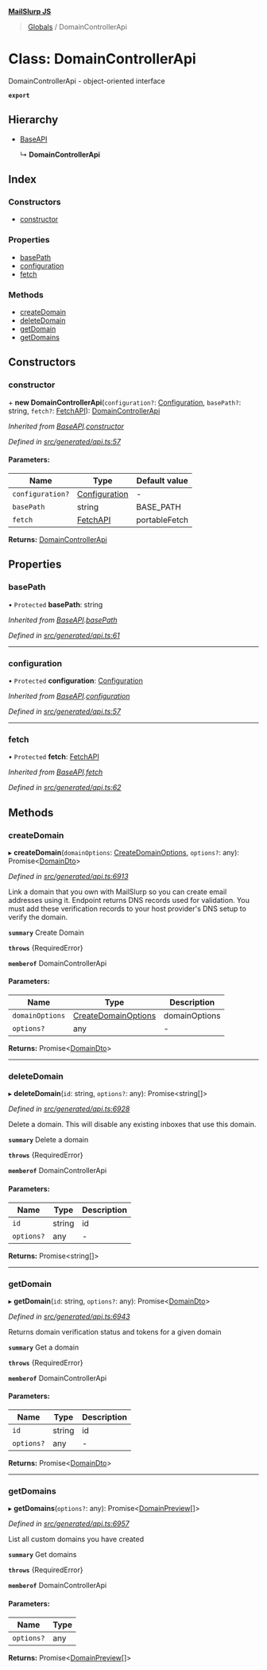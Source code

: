 **[MailSlurp JS](../README.md)**

> [Globals](../README.md) / DomainControllerApi

# Class: DomainControllerApi

DomainControllerApi - object-oriented interface

**`export`** 

## Hierarchy

* [BaseAPI](baseapi.md)

  ↳ **DomainControllerApi**

## Index

### Constructors

* [constructor](domaincontrollerapi.md#constructor)

### Properties

* [basePath](domaincontrollerapi.md#basepath)
* [configuration](domaincontrollerapi.md#configuration)
* [fetch](domaincontrollerapi.md#fetch)

### Methods

* [createDomain](domaincontrollerapi.md#createdomain)
* [deleteDomain](domaincontrollerapi.md#deletedomain)
* [getDomain](domaincontrollerapi.md#getdomain)
* [getDomains](domaincontrollerapi.md#getdomains)

## Constructors

### constructor

\+ **new DomainControllerApi**(`configuration?`: [Configuration](configuration.md), `basePath?`: string, `fetch?`: [FetchAPI](../interfaces/fetchapi.md)): [DomainControllerApi](domaincontrollerapi.md)

*Inherited from [BaseAPI](baseapi.md).[constructor](baseapi.md#constructor)*

*Defined in [src/generated/api.ts:57](https://github.com/mailslurp/mailslurp-client/blob/cdc62f8/src/generated/api.ts#L57)*

#### Parameters:

Name | Type | Default value |
------ | ------ | ------ |
`configuration?` | [Configuration](configuration.md) | - |
`basePath` | string | BASE\_PATH |
`fetch` | [FetchAPI](../interfaces/fetchapi.md) | portableFetch |

**Returns:** [DomainControllerApi](domaincontrollerapi.md)

## Properties

### basePath

• `Protected` **basePath**: string

*Inherited from [BaseAPI](baseapi.md).[basePath](baseapi.md#basepath)*

*Defined in [src/generated/api.ts:61](https://github.com/mailslurp/mailslurp-client/blob/cdc62f8/src/generated/api.ts#L61)*

___

### configuration

• `Protected` **configuration**: [Configuration](configuration.md)

*Inherited from [BaseAPI](baseapi.md).[configuration](baseapi.md#configuration)*

*Defined in [src/generated/api.ts:57](https://github.com/mailslurp/mailslurp-client/blob/cdc62f8/src/generated/api.ts#L57)*

___

### fetch

• `Protected` **fetch**: [FetchAPI](../interfaces/fetchapi.md)

*Inherited from [BaseAPI](baseapi.md).[fetch](baseapi.md#fetch)*

*Defined in [src/generated/api.ts:62](https://github.com/mailslurp/mailslurp-client/blob/cdc62f8/src/generated/api.ts#L62)*

## Methods

### createDomain

▸ **createDomain**(`domainOptions`: [CreateDomainOptions](../interfaces/createdomainoptions.md), `options?`: any): Promise\<[DomainDto](../interfaces/domaindto.md)>

*Defined in [src/generated/api.ts:6913](https://github.com/mailslurp/mailslurp-client/blob/cdc62f8/src/generated/api.ts#L6913)*

Link a domain that you own with MailSlurp so you can create email addresses using it. Endpoint returns DNS records used for validation. You must add these verification records to your host provider's DNS setup to verify the domain.

**`summary`** Create Domain

**`throws`** {RequiredError}

**`memberof`** DomainControllerApi

#### Parameters:

Name | Type | Description |
------ | ------ | ------ |
`domainOptions` | [CreateDomainOptions](../interfaces/createdomainoptions.md) | domainOptions |
`options?` | any | - |

**Returns:** Promise\<[DomainDto](../interfaces/domaindto.md)>

___

### deleteDomain

▸ **deleteDomain**(`id`: string, `options?`: any): Promise\<string[]>

*Defined in [src/generated/api.ts:6928](https://github.com/mailslurp/mailslurp-client/blob/cdc62f8/src/generated/api.ts#L6928)*

Delete a domain. This will disable any existing inboxes that use this domain.

**`summary`** Delete a domain

**`throws`** {RequiredError}

**`memberof`** DomainControllerApi

#### Parameters:

Name | Type | Description |
------ | ------ | ------ |
`id` | string | id |
`options?` | any | - |

**Returns:** Promise\<string[]>

___

### getDomain

▸ **getDomain**(`id`: string, `options?`: any): Promise\<[DomainDto](../interfaces/domaindto.md)>

*Defined in [src/generated/api.ts:6943](https://github.com/mailslurp/mailslurp-client/blob/cdc62f8/src/generated/api.ts#L6943)*

Returns domain verification status and tokens for a given domain

**`summary`** Get a domain

**`throws`** {RequiredError}

**`memberof`** DomainControllerApi

#### Parameters:

Name | Type | Description |
------ | ------ | ------ |
`id` | string | id |
`options?` | any | - |

**Returns:** Promise\<[DomainDto](../interfaces/domaindto.md)>

___

### getDomains

▸ **getDomains**(`options?`: any): Promise\<[DomainPreview](../interfaces/domainpreview.md)[]>

*Defined in [src/generated/api.ts:6957](https://github.com/mailslurp/mailslurp-client/blob/cdc62f8/src/generated/api.ts#L6957)*

List all custom domains you have created

**`summary`** Get domains

**`throws`** {RequiredError}

**`memberof`** DomainControllerApi

#### Parameters:

Name | Type |
------ | ------ |
`options?` | any |

**Returns:** Promise\<[DomainPreview](../interfaces/domainpreview.md)[]>
